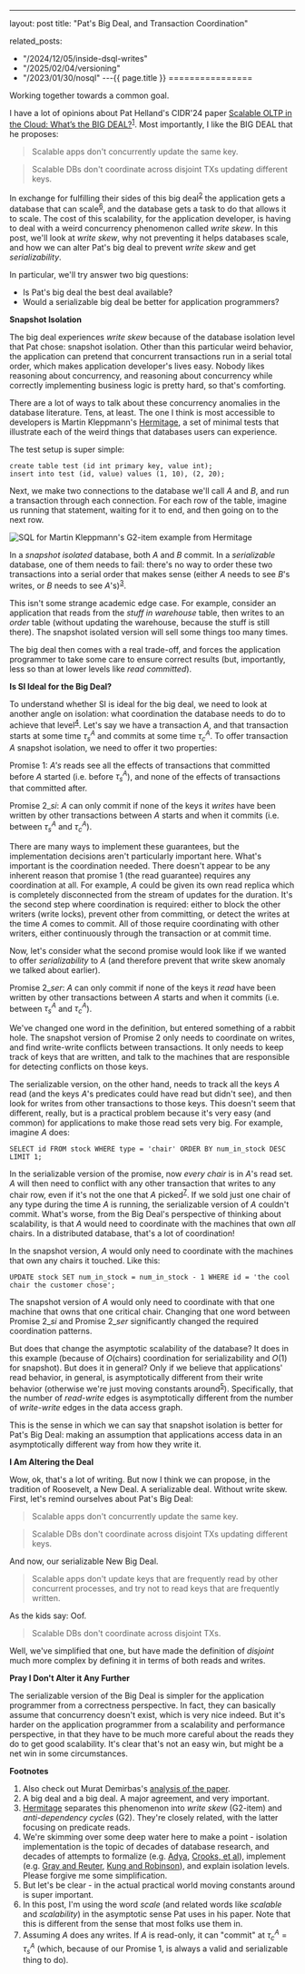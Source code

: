 ---
layout: post
title: "Pat's Big Deal, and Transaction Coordination"


related_posts:
  - "/2024/12/05/inside-dsql-writes"
  - "/2025/02/04/versioning"
  - "/2023/01/30/nosql"
---{{ page.title }}
================

<p class="meta">Working together towards a common goal.</p>


<script>
  MathJax = {
    tex: {inlineMath: [['$', '$'], ['\\(', '\\)']]}
  };
</script>
<script id="MathJax-script" async src="https://cdn.jsdelivr.net/npm/mathjax@3/es5/tex-mml-chtml.js"></script>

I have a lot of opinions about Pat Helland's CIDR'24 paper [Scalable OLTP in the Cloud: What’s the BIG DEAL?](https://www.cidrdb.org/cidr2024/papers/p63-helland.pdf)<sup>[1](#foot1)</sup>. Most importantly, I like the BIG DEAL that he proposes:

> Scalable apps don't concurrently update the same key.

> Scalable DBs don't coordinate across disjoint TXs updating different keys.

In exchange for fulfilling their sides of this big deal<sup>[2](#foot2)</sup> the application gets a database that can scale<sup>[6](#foot6)</sup>, and the database gets a task to do that allows it to scale. The cost of this scalability, for the application developer, is having to deal with a weird concurrency phenomenon called *write skew*. In this post, we'll look at *write skew*, why not preventing it helps databases scale, and how we can alter Pat's big deal to prevent *write skew* and get *serializability*.

In particular, we'll try answer two big questions:

* Is Pat's big deal the best deal available?
* Would a serializable big deal be better for application programmers?

**Snapshot Isolation**

The big deal experiences *write skew* because of the database isolation level that Pat chose: snapshot isolation. Other than this particular weird behavior, the application can pretend that concurrent transactions run in a serial total order, which makes application developer's lives easy. Nobody likes reasoning about concurrency, and reasoning about concurrency while correctly implementing business logic is pretty hard, so that's comforting.

There are a lot of ways to talk about these concurrency anomalies in the database literature. Tens, at least. The one I think is most accessible to developers is Martin Kleppmann's [Hermitage](https://github.com/ept/hermitage/tree/master), a set of minimal tests that illustrate each of the weird things that databases users can experience.

The test setup is super simple:

    create table test (id int primary key, value int);
    insert into test (id, value) values (1, 10), (2, 20);

Next, we make two connections to the database we'll call *A* and *B*, and run a transaction through each connection. For each row of the table, imagine us running that statement, waiting for it to end, and then going on to the next row.

![SQL for Martin Kleppmann's G2-item example from Hermitage](/blog/images/write_skew.png)

In a *snapshot isolated* database, both *A* and *B* commit. In a *serializable* database, one of them needs to fail: there's no way to order these two transactions into a serial order that makes sense (either *A* needs to see *B*'s writes, or *B* needs to see *A*'s)<sup>[3](#foot3)</sup>.

This isn't some strange academic edge case. For example, consider an application that reads from the *stuff in warehouse* table, then writes to an *order* table (without updating the warehouse, because the stuff is still there). The snapshot isolated version will sell some things too many times.

The big deal then comes with a real trade-off, and forces the application programmer to take some care to ensure correct results (but, importantly, less so than at lower levels like *read committed*).

**Is SI Ideal for the Big Deal?**

To understand whether SI is ideal for the big deal, we need to look at another angle on isolation: what coordination the database needs to do to achieve that level<sup>[4](#foot4)</sup>. Let's say we have a transaction *A*, and that transaction starts at some time $\tau^A_s$ and commits at some time $\tau^A_c$. To offer transaction *A* snapshot isolation, we need to offer it two properties:

Promise $1$: *A's* reads see all the effects of transactions that committed before *A* started (i.e. before $\tau^A_s$), and none of the effects of transactions that committed after.

Promise $2\_{si}$: *A* can only commit if none of the keys it *writes* have been written by other transactions between *A* starts and when it commits (i.e. between $\tau^A_s$ and $\tau^A_c$).

There are many ways to implement these guarantees, but the implementation decisions aren't particularly important here. What's important is the coordination needed. There doesn't appear to be any inherent reason that promise 1 (the read guarantee) requires any coordination at all. For example, *A* could be given its own read replica which is completely disconnected from the stream of updates for the duration. It's the second step where coordination is required: either to block the other writers (write locks), prevent other from committing, or detect the writes at the time *A* comes to commit. All of those require coordinating with other writers, either continuously through the transaction or at commit time.

Now, let's consider what the second promise would look like if we wanted to offer *serializability* to *A* (and therefore prevent that write skew anomaly we talked about earlier).

Promise $2\_{ser}$: *A* can only commit if none of the keys it *read* have been written by other transactions between *A* starts and when it commits (i.e. between $\tau^A_s$ and $\tau^A_c$).

We've changed one word in the definition, but entered something of a rabbit hole. The snapshot version of Promise 2 only needs to coordinate on writes, and find write-write conflicts between transactions. It only needs to keep track of keys that are written, and talk to the machines that are responsible for detecting conflicts on those keys.

The serializable version, on the other hand, needs to track all the keys *A* read (and the keys *A*'s predicates could have read but didn't see), and then look for writes from other transactions to those keys. This doesn't seem that different, really, but is a practical problem because it's very easy (and common) for applications to make those read sets very big. For example, imagine *A* does:

    SELECT id FROM stock WHERE type = 'chair' ORDER BY num_in_stock DESC LIMIT 1;

In the serializable version of the promise, now *every chair* is in *A*'s read set. *A* will then need to conflict with any other transaction that writes to any chair row, even if it's not the one that *A* picked<sup>[7](#foot7)</sup>. If we sold just one chair of any type during the time *A* is running, the serializable version of *A* couldn't commit. What's worse, from the Big Deal's perspective of thinking about scalability, is that *A* would need to coordinate with the machines that own *all* chairs. In a distributed database, that's a lot of coordination!

In the snapshot version, *A* would only need to coordinate with the machines that own any chairs it touched. Like this:

    UPDATE stock SET num_in_stock = num_in_stock - 1 WHERE id = 'the cool chair the customer chose';

The snapshot version of *A* would only need to coordinate with that one machine that owns that one critical chair. Changing that one word between Promise $2\_{si}$ and Promise $2\_{ser}$ significantly changed the required coordination patterns.

But does that change the asymptotic scalability of the database? It does in this example (because of $O(\textrm{chairs})$ coordination for serializability and $O(1)$ for snapshot). But does it in general? Only if we believe that applications' read behavior, in general, is asymptotically different from their write behavior (otherwise we're just moving constants around<sup>[5](#foot5)</sup>). Specifically, that the number of *read-write* edges is asymptotically different from the number of *write-write* edges in the data access graph.

This is the sense in which we can say that snapshot isolation is better for Pat's Big Deal: making an assumption that applications access data in an asymptotically different way from how they write it.

**I Am Altering the Deal**

Wow, ok, that's a lot of writing. But now I think we can propose, in the tradition of Roosevelt, a New Deal. A serializable deal. Without write skew. First, let's remind ourselves about Pat's Big Deal:

> Scalable apps don't concurrently update the same key.

> Scalable DBs don't coordinate across disjoint TXs updating different keys.

And now, our serializable New Big Deal.

> Scalable apps don't update keys that are frequently read by other concurrent processes, and try not to read keys that are frequently written.

As the kids say: Oof.

> Scalable DBs don't coordinate across disjoint TXs.

Well, we've simplified that one, but have made the definition of *disjoint* much more complex by defining it in terms of both reads and writes.

**Pray I Don't Alter it Any Further**

The serializable version of the Big Deal is simpler for the application programmer from a correctness perspective. In fact, they can basically assume that concurrency doesn't exist, which is very nice indeed. But it's harder on the application programmer from a scalability and performance perspective, in that they have to be much more careful about the reads they do to get good scalability. It's clear that's not an easy win, but might be a net win in some circumstances.

**Footnotes**

1. <a name="foot1"></a> Also check out Murat Demirbas's [analysis of the paper](http://muratbuffalo.blogspot.com/2024/01/scalable-oltp-in-cloud-whats-big-deal.html).
1. <a name="foot2"></a> A big deal and a big deal. A major agreement, and very important.
1. <a name="foot3"></a> [Hermitage](https://github.com/ept/hermitage/tree/master) separates this phenomenon into *write skew* (G2-item) and *anti-dependency cycles* (G2). They're closely related, with the latter focusing on predicate reads.
1. <a name="foot4"></a> We're skimming over some deep water here to make a point - isolation implementation is the topic of decades of database research, and decades of attempts to formalize (e.g. [Adya](https://pmg.csail.mit.edu/papers/adya-phd.pdf), [Crooks, et al](https://www.cs.cornell.edu/lorenzo/papers/Crooks17Seeing.pdf)), implement (e.g. [Gray and Reuter](https://www.amazon.com/Transaction-Processing-Concepts-Techniques-Management/dp/1558601902/), [Kung and Robinson](https://www.eecs.harvard.edu/~htk/publication/1981-tods-kung-robinson.pdf)), and explain isolation levels. Please forgive me some simplification.
1. <a name="foot5"></a> But let's be clear - in the actual practical world moving constants around is super important.
1. <a name="foot6"></a> In this post, I'm using the word *scale* (and related words like *scalable* and *scalability*) in the asymptotic sense Pat uses in his paper. Note that this is different from the sense that most folks use them in.
1. <a name="foot7"></a> Assuming *A* does any writes. If *A* is read-only, it can "commit" at $\tau^A_c = \tau^A_s$ (which, because of our Promise 1, is always a valid and serializable thing to do).